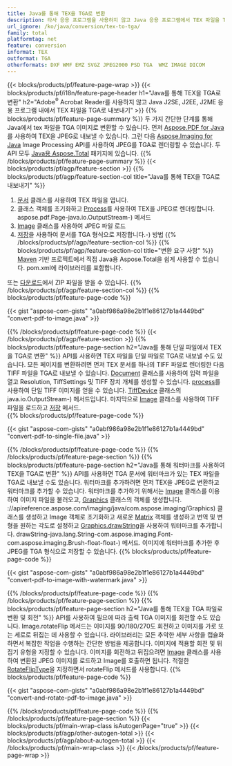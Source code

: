 ```yaml
---
title: Java를 통해 TEX을 TGA로 변환
description: 타사 응용 프로그램을 사용하지 않고 Java 응용 프로그램에서 TEX 파일을 TGA로 내보내기
url_ignore: /ko/java/conversion/tex-to-tga/
family: total
platformtag: net
feature: conversion
informat: TEX
outformat: TGA
otherformats: DXF WMF EMZ SVGZ JPEG2000 PSD TGA  WMZ IMAGE DICOM
---
```

{{< blocks/products/pf/feature-page-wrap >}}
{{< blocks/products/pf/i18n/feature-page-header h1="Java를 통해 TEX을 TGA로 변환" h2="Adobe<sup>&reg;</sup> Acrobat Reader를 사용하지 않고 Java J2SE, J2EE, J2ME 응용 프로그램 내에서 TEX 파일을 TGA로 내보내기" >}}
{{% blocks/products/pf/feature-page-summary %}}
두 가지 간단한 단계를 통해 Java에서 tex 파일을 TGA 이미지로 변환할 수 있습니다. 먼저 [Aspose.PDF for Java](https://products.aspose.com/pdf/java/)를 사용하여 TEX을 JPEG로 내보낼 수 있습니다. 그런 다음 [Aspose.Imaging for Java](https://products.aspose.com/imaging/java/) Image Processing API를 사용하여 JPEG를 TGA로 렌더링할 수 있습니다. 두 API 모두 [Java용 Aspose.Total](https://products.aspose.com/total/java/) 패키지에 있습니다.
{{% /blocks/products/pf/feature-page-summary  %}}
{{< blocks/products/pf/agp/feature-section >}}
{{% blocks/products/pf/agp/feature-section-col title="Java를 통해 TEX을 TGA로 내보내기" %}}
1. [문서](https://reference.aspose.com/pdf/java/com.aspose.pdf/Document) 클래스를 사용하여 TEX 파일을 엽니다.
2. 클래스 객체를 초기화하고 [Process](https://reference.aspose.com/pdf/java/com.aspose.pdf.devices/JpegDevice#process-com)를 사용하여 TEX을 JPEG로 렌더링합니다. aspose.pdf.Page-java.io.OutputStream-) 메서드
3. [Image](https://reference.aspose.com/imaging/java/com.aspose.imaging/Image) 클래스를 사용하여 JPEG 파일 로드
4. [저장](https://reference.aspose.com/imaging/java/com.aspose.imaging/Image#save-java.lang.String-com.aspose.imaging.ImageOptionsBase)을 사용하여 문서를 TGA 형식으로 저장합니다.-) 방법
{{% /blocks/products/pf/agp/feature-section-col %}}
{{% blocks/products/pf/agp/feature-section-col title="변환 요구 사항" %}}
[Maven](https://releases.aspose.com/total/java/) 기반 프로젝트에서 직접 Java용 Aspose.Total을 쉽게 사용할 수 있습니다. pom.xml에 라이브러리를 포함합니다.

또는 [다운로드](https://releases.aspose.com/total/java)에서 ZIP 파일을 받을 수 있습니다.
{{% /blocks/products/pf/agp/feature-section-col %}}
{{% blocks/products/pf/feature-page-code %}}

{{< gist "aspose-com-gists" "a0abf986a98e2b1f1e86127b1a4449bd" "convert-pdf-to-image.java" >}}


{{% /blocks/products/pf/feature-page-code %}}
{{< /blocks/products/pf/agp/feature-section >}}
{{% blocks/products/pf/feature-page-section  h2="Java를 통해 단일 파일에서 TEX을 TGA로 변환" %}}
API를 사용하면 TEX 파일을 단일 파일로 TGA로 내보낼 수도 있습니다. 모든 페이지를 변환하려면 먼저 TEX 문서를 하나의 TIFF 파일로 렌더링한 다음 TIFF 파일을 TGA로 내보낼 수 있습니다. [Document](https://reference.aspose.com/pdf/java/com.aspose.pdf/Document) 클래스를 사용하여 입력 파일을 열고 Resolution, TiffSettings 및 TIFF 장치 개체를 생성할 수 있습니다. [process](https://reference.aspose.com/pdf/java/com.aspose.pdf.devices/TiffDevice#process-com.aspose.pdf.IDocument-int-int-)를 사용하여 단일 TIFF 이미지를 얻을 수 있습니다. [TiffDevice](https://reference.aspose.com/pdf/java/com.aspose.pdf.devices/TiffDevice) 클래스의 java.io.OutputStream-) 메서드입니다. 마지막으로 [Image](https://reference.aspose.com/imaging/java/com.aspose.imaging/Image) 클래스를 사용하여 TIFF 파일을 로드하고 [저장](https://reference.aspose.com/imaging/java/com.aspose.imaging/Image#save-java.lang.String-com.aspose.imaging.ImageOptionsBase-) 메서드.  
{{% blocks/products/pf/feature-page-code %}}

{{< gist "aspose-com-gists" "a0abf986a98e2b1f1e86127b1a4449bd" "convert-pdf-to-single-file.java" >}}

{{% /blocks/products/pf/feature-page-code  %}}
{{% /blocks/products/pf/feature-page-section %}}
{{% blocks/products/pf/feature-page-section  h2="Java를 통해 워터마크를 사용하여 TEX을 TGA로 변환" %}}
API를 사용하면 TGA 문서에 워터마크가 있는 TEX 파일을 TGA로 내보낼 수도 있습니다. 워터마크를 추가하려면 먼저 TEX을 JPEG로 변환하고 워터마크를 추가할 수 있습니다. 워터마크를 추가하기 위해서는 [Image](https://reference.aspose.com/imaging/java/com.aspose.imaging/Image) 클래스를 이용하여 이미지 파일을 불러오고, [Graphics](https://reference.aspose.com/imaging/java/com.aspose.imaging/Image) 클래스의 객체를 생성합니다. ://apireference.aspose.com/imaging/java/com.aspose.imaging/Graphics) 클래스를 생성하고 Image 객체로 초기화하고 새로운 [Matrix](https://reference.aspose.com/imaging/java/com.aspose.imaging/Matrix) 객체를 생성하고 번역 및 변형을 원하는 각도로 설정하고 [Graphics.drawString](https://reference.aspose.com/imaging/java/com.aspose.imaging/Graphics#)을 사용하여 워터마크를 추가합니다. drawString-java.lang.String-com.aspose.imaging.Font-com.aspose.imaging.Brush-float-float-) 메서드. 이미지에 워터마크를 추가한 후 JPEG를 TGA 형식으로 저장할 수 있습니다. 
{{% blocks/products/pf/feature-page-code %}}

{{< gist "aspose-com-gists" "a0abf986a98e2b1f1e86127b1a4449bd" "convert-pdf-to-image-with-watermark.java" >}}

{{% /blocks/products/pf/feature-page-code  %}}
{{% /blocks/products/pf/feature-page-section %}}
{{% blocks/products/pf/feature-page-section  h2="Java를 통해 TEX을 TGA 파일로 변환 및 회전" %}}
API를 사용하여 필요에 따라 출력 TGA 이미지를 회전할 수도 있습니다. Image.rotateFlip 메서드는 이미지를 90/180/270도 회전하고 이미지를 가로 또는 세로로 뒤집는 데 사용할 수 있습니다. 라이브러리는 모든 추악한 세부 사항을 캡슐화하면서 복잡한 작업을 수행하는 간단한 방법을 제공합니다. 이미지에 적용할 회전 및 뒤집기 유형을 지정할 수 있습니다. 이미지를 회전하고 뒤집으려면 [Image](https://reference.aspose.com/imaging/java/com.aspose.imaging/Image) 클래스를 사용하여 변환된 JPEG 이미지를 로드하고 Image를 호출하면 됩니다. 적절한 [RotateFlipType](https://reference.aspose.com/imaging/java/com.aspose.imaging/RotateFlipType)을 지정하면서 rotateFlip 메서드를 사용합니다. 
{{% blocks/products/pf/feature-page-code %}}

{{< gist "aspose-com-gists" "a0abf986a98e2b1f1e86127b1a4449bd" "convert-and-rotate-pdf-to-image.java" >}}

{{% /blocks/products/pf/feature-page-code  %}}
{{% /blocks/products/pf/feature-page-section %}}
{{< blocks/products/pf/main-wrap-class isAutogenPage="true" >}}
{{< blocks/products/pf/agp/other-autogen-total >}}
{{< blocks/products/pf/agp/about-autogen-total >}}
{{< /blocks/products/pf/main-wrap-class >}}
{{< /blocks/products/pf/feature-page-wrap >}}